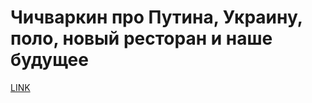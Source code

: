 # Чичваркин про Путина, Украину, поло, новый ресторан и наше будущее



[LINK](https://varlamov.ru/3085885.html)